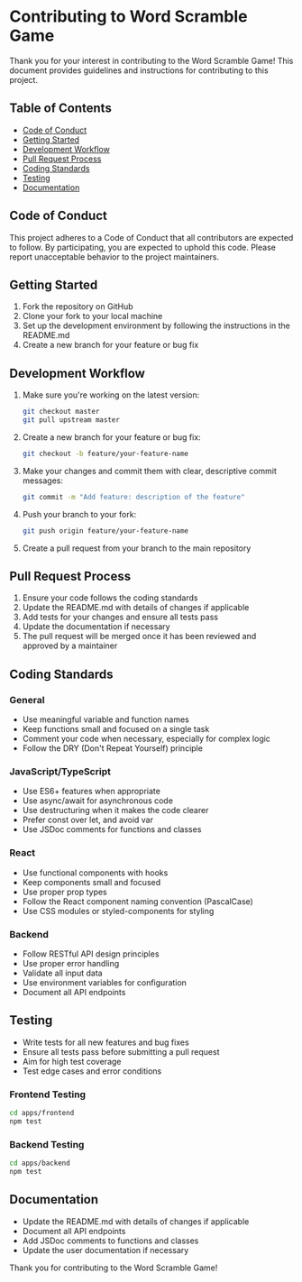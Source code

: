 # Contributing to Word Scramble Game

Thank you for your interest in contributing to the Word Scramble Game! This document provides guidelines and instructions for contributing to this project.

## Table of Contents

- [Code of Conduct](#code-of-conduct)
- [Getting Started](#getting-started)
- [Development Workflow](#development-workflow)
- [Pull Request Process](#pull-request-process)
- [Coding Standards](#coding-standards)
- [Testing](#testing)
- [Documentation](#documentation)

## Code of Conduct

This project adheres to a Code of Conduct that all contributors are expected to follow. By participating, you are expected to uphold this code. Please report unacceptable behavior to the project maintainers.

## Getting Started

1. Fork the repository on GitHub
2. Clone your fork to your local machine
3. Set up the development environment by following the instructions in the README.md
4. Create a new branch for your feature or bug fix

## Development Workflow

1. Make sure you're working on the latest version:
   ```bash
   git checkout master
   git pull upstream master
   ```

2. Create a new branch for your feature or bug fix:
   ```bash
   git checkout -b feature/your-feature-name
   ```

3. Make your changes and commit them with clear, descriptive commit messages:
   ```bash
   git commit -m "Add feature: description of the feature"
   ```

4. Push your branch to your fork:
   ```bash
   git push origin feature/your-feature-name
   ```

5. Create a pull request from your branch to the main repository

## Pull Request Process

1. Ensure your code follows the coding standards
2. Update the README.md with details of changes if applicable
3. Add tests for your changes and ensure all tests pass
4. Update the documentation if necessary
5. The pull request will be merged once it has been reviewed and approved by a maintainer

## Coding Standards

### General

- Use meaningful variable and function names
- Keep functions small and focused on a single task
- Comment your code when necessary, especially for complex logic
- Follow the DRY (Don't Repeat Yourself) principle

### JavaScript/TypeScript

- Use ES6+ features when appropriate
- Use async/await for asynchronous code
- Use destructuring when it makes the code clearer
- Prefer const over let, and avoid var
- Use JSDoc comments for functions and classes

### React

- Use functional components with hooks
- Keep components small and focused
- Use proper prop types
- Follow the React component naming convention (PascalCase)
- Use CSS modules or styled-components for styling

### Backend

- Follow RESTful API design principles
- Use proper error handling
- Validate all input data
- Use environment variables for configuration
- Document all API endpoints

## Testing

- Write tests for all new features and bug fixes
- Ensure all tests pass before submitting a pull request
- Aim for high test coverage
- Test edge cases and error conditions

### Frontend Testing

```bash
cd apps/frontend
npm test
```

### Backend Testing

```bash
cd apps/backend
npm test
```

## Documentation

- Update the README.md with details of changes if applicable
- Document all API endpoints
- Add JSDoc comments to functions and classes
- Update the user documentation if necessary

Thank you for contributing to the Word Scramble Game!
